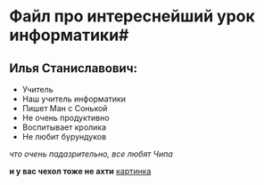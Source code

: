 # Файл про интереснейший урок информатики#
## Илья Станиславович:   ##
- Учитель 
- Наш учитель информатики 
- Пишет Ман с Сонькой
- Не очень продуктивно 
- Воспитывает кролика
- Не любит бурундуков

*что очень  падазрительно, все любят Чипа*



**и у вас чехол тоже не ахти**
[ картинка ](http://yandex.ru/images/search?img_url=http%3A%2F%2Fimg141.imageshack.us%2Fimg141%2F1024%2F87dcdb40b52cd7e96c17029.gif&uinfo=sw-1366-sh-768-ww-1349-wh-660-pd-1-wp-16x9_1366x768&_=1410004466288&p=2&viewport=wide&text=Чип&pos=76&rpt=simage&pin=1)
